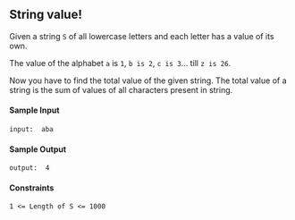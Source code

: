 ## **String value!**

Given a string `S` of all lowercase letters and each letter has a value of its own.

The value of the alphabet `a` is `1`, `b is 2`, `c is 3`... till `z is 26`.

Now you have to find the total value of the given string. The total value of a string is the sum of values of all characters present in string.

#### **Sample Input**
    input:  aba

#### **Sample Output**
    output:  4

#### **Constraints**
    1 <= Length of S <= 1000